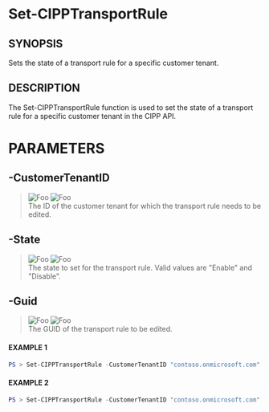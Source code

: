 # Set-CIPPTransportRule
## SYNOPSIS
Sets the state of a transport rule for a specific customer tenant.
## DESCRIPTION
The Set-CIPPTransportRule function is used to set the state of a transport rule for a specific customer tenant in the CIPP API.
# PARAMETERS

## **-CustomerTenantID**
> ![Foo](https://img.shields.io/badge/Type-String-Blue?) ![Foo](https://img.shields.io/badge/Mandatory-TRUE-Red?) \
The ID of the customer tenant for which the transport rule needs to be edited.

  ## **-State**
> ![Foo](https://img.shields.io/badge/Type-String-Blue?) ![Foo](https://img.shields.io/badge/Mandatory-TRUE-Red?) \
The state to set for the transport rule. Valid values are "Enable" and "Disable".

  ## **-Guid**
> ![Foo](https://img.shields.io/badge/Type-Guid-Blue?) ![Foo](https://img.shields.io/badge/Mandatory-TRUE-Red?) \
The GUID of the transport rule to be edited.

 #### EXAMPLE 1
```powershell
PS > Set-CIPPTransportRule -CustomerTenantID "contoso.onmicrosoft.com" -State "Enable" -Guid "abcdefg"
```
 #### EXAMPLE 2
```powershell
PS > Set-CIPPTransportRule -CustomerTenantID "contoso.onmicrosoft.com" -State "Disable" -Guid "hijklmn"
```

